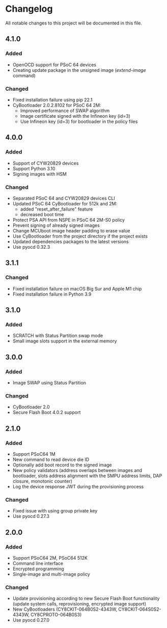 # Changelog
All notable changes to this project will be documented in this file.

## 4.1.0
### Added
- OpenOCD support for PSoC 64 devices
- Creating update package in the unsigned image (_extend-image_ command)

### Changed
- Fixed installation failure using pip 22.1
- CyBootloader 2.0.2.8102 for PSoC 64 2M:
  - Improved performance of SWAP algorithm
  - Image certificate signed with the Infineon key (id=3)
  - Use Infineon key (id=3) for bootloader in the policy files

## 4.0.0
### Added
- Support of CYW20829 devices
- Support Python 3.10
- Signing images with HSM

### Changed
- Separated PSoC 64 and CYW20829 devices CLI
- Updated PSoC 64 CyBootloader for 512k and 2M:
  - added "reset_after_failure" feature
  - decreased boot time
- Protect PSA API from NSPE in PSoC 64 2M-S0 policy
- Prevent signing of already signed images
- Change MCUboot image header padding to erase value
- Use CyBootloader from the project directory if the project exists
- Updated dependencies packages to the latest versions
- Use pyocd 0.32.3

## 3.1.1
### Changed
- Fixed installation failure on macOS Big Sur and Apple M1 chip
- Fixed installation failure in Python 3.9

## 3.1.0
### Added
- SCRATCH with Status Partition swap mode
- Small image slots support in the external memory

## 3.0.0
### Added
- Image SWAP using Status Partition

### Changed
- CyBootloader 2.0
- Secure Flash Boot 4.0.2 support

## 2.1.0
### Added
- Support PSoC64 1M
- New command to read device die ID
- Optionally add boot record to the signed image
- New policy validators (address overlaps between images and bootloader, slots address alignment with the SMPU address limits, DAP closure, monotonic counter)
- Log the device response JWT during the provisioning process

### Changed
- Fixed issue with using group private key
- Use pyocd 0.27.3


## 2.0.0
### Added
- Support PSoC64 2M, PSoC64 512K
- Command line interface
- Encrypted programming
- Single-image and multi-image policy

### Changed
- Update provisioning according to new Secure Flash Boot functionality (update system calls, reprovisioning, encrypted image support)
- New CyBootloaders (CY8CKIT-064B0S2-4343W, CY8CKIT-064S0S2-4343W, CY8CPROTO-064B0S3)
- Use pyocd 0.27.0
